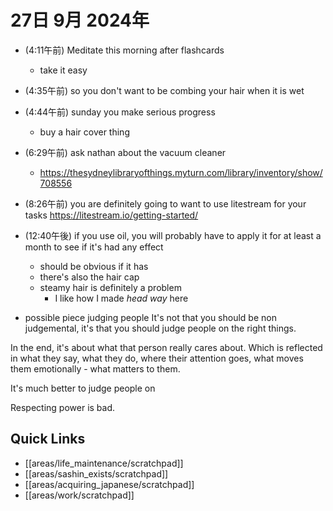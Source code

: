 # 27日 9月 2024年
- (4:11午前) Meditate this morning after flashcards
  - take it easy
- (4:35午前) so you don't want to be combing your hair when it is wet
- (4:44午前) sunday you make serious progress
  - buy a hair cover thing 
- (6:29午前) ask nathan about the vacuum cleaner
  - https://thesydneylibraryofthings.myturn.com/library/inventory/show/708556
- (8:26午前) you are definitely going to want to use litestream for your tasks https://litestream.io/getting-started/
- (12:40午後) if you use oil, you will probably have to apply it for at least a month to see if it's had any effect
  - should be obvious if it has
  - there's also the hair cap
  - steamy hair is definitely a problem
    - I like how I made *head way* here


- possible piece judging people
It's not that you should be non judgemental, it's that you should judge people on the right things.

In the end, it's about what that person really cares about. Which is reflected in what they say, what they do, where their attention goes, what moves them emotionally - what matters to them.

It's much better to judge people on 

Respecting power is bad.






## Quick Links
- [[areas/life_maintenance/scratchpad]]
- [[areas/sashin_exists/scratchpad]]
- [[areas/acquiring_japanese/scratchpad]]
- [[areas/work/scratchpad]]
